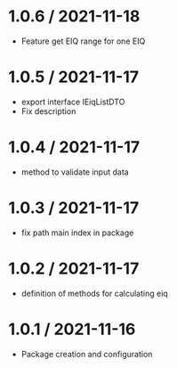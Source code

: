 1.0.6 / 2021-11-18
==================
* Feature get EIQ range for one EIQ

1.0.5 / 2021-11-17
==================
* export interface IEiqListDTO
* Fix description

1.0.4 / 2021-11-17
==================
* method to validate input data

1.0.3 / 2021-11-17
==================
* fix path main index in package

1.0.2 / 2021-11-17
==================
* definition of methods for calculating eiq

1.0.1 / 2021-11-16
==================
* Package creation and configuration
